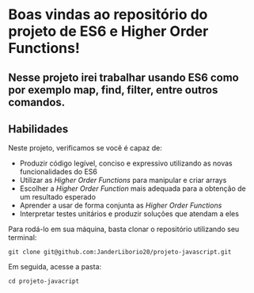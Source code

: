 # Boas vindas ao repositório do projeto de ES6 e Higher Order Functions!

Nesse projeto irei trabalhar usando ES6 como por exemplo map, find, filter, entre outros comandos. 
---
## Habilidades

Neste projeto, verificamos se você é capaz de:

- Produzir código legível, conciso e expressivo utilizando as novas funcionalidades do ES6
- Utilizar as _Higher Order Functions_ para manipular e criar arrays
- Escolher a _Higher Order Function_ mais adequada para a obtenção de um resultado esperado
- Aprender a usar de forma conjunta as _Higher Order Functions_
- Interpretar testes unitários e produzir soluções que atendam a eles


Para rodá-lo em sua máquina, basta clonar o repositório utilizando seu terminal:

```
git clone git@github.com:JanderLiborio20/projeto-javascript.git
```

Em seguida, acesse a pasta:

```
cd projeto-javacript
```
